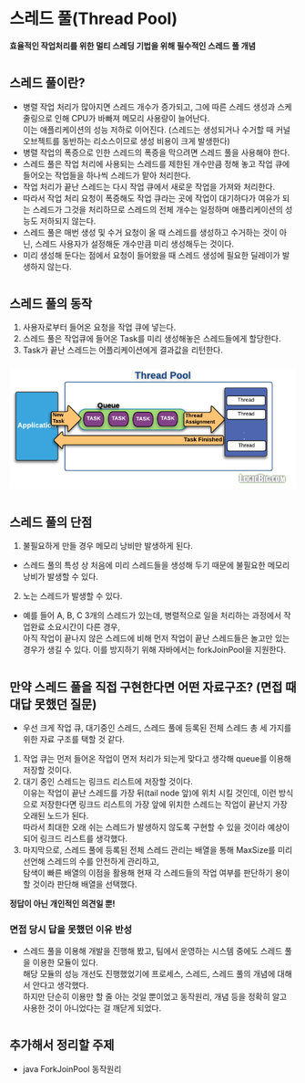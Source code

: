 # 스레드 풀(Thread Pool)
**효율적인 작업처리를 위한 멀티 스레딩 기법을 위해 필수적인 스레드 풀 개념**  
#

## 스레드 풀이란?
- 병렬 작업 처리가 많아지면 스레드 개수가 증가되고, 그에 따른 스레드 생성과 스케줄링으로 인해 CPU가 바빠져 메모리 사용량이 늘어난다.  
이는 애플리케이션의 성능 저하로 이어진다. (스레드는 생성되거나 수거할 때 커널 오브젝트를 동반하는 리소스이므로 생성 비용이 크게 발생한다)
- 병렬 작업의 폭증으로 인한 스레드의 폭증을 막으려면 스레드 풀을 사용해야 한다.
- 스레드 풀은 작업 처리에 사용되는 스레드를 제한된 개수만큼 정해 놓고 작업 큐에 들어오는 작업들을 하나씩 스레드가 맡아 처리한다.
- 작업 처리가 끝난 스레드는 다시 작업 큐에서 새로운 작업을 가져와 처리한다.
- 따라서 작업 처리 요청이 폭증해도 작업 큐라는 곳에 작업이 대기하다가 여유가 되는 스레드가 그것을 처리하므로 스레드의 전체 개수는 일정하며 애플리케이션의 성능도 저하되지 않는다.
- 스레드 풀은 매번 생성 및 수거 요청이 올 때 스레드를 생성하고 수거하는 것이 아닌, 스레드 사용자가 설정해둔 개수만큼 미리 생성해두는 것이다.
- 미리 생성해 둔다는 점에서 요청이 들어왔을 때 스레드 생성에 필요한 딜레이가 발생하지 않는다.

#
## 스레드 풀의 동작
1. 사용자로부터 들어온 요청을 작업 큐에 넣는다.
2. 스레드 풀은 작업큐에 들어온 Task를 미리 생성해놓은 스레드들에게 할당한다.
3. Task가 끝난 스레드는 어플리케이션에게 결과값을 리턴한다.
###
![스레드풀동작원리.png](../resource/스레드풀동작원리.png)

#
## 스레드 풀의 단점
1. 불필요하게 만들 경우 메모리 낭비만 발생하게 된다.
- 스레드 풀의 특성 상 처음에 미리 스레드들을 생성해 두기 때문에 불필요한 메모리 낭비가 발생할 수 있다.
2. 노는 스레드가 발생할 수 있다.
- 예를 들어 A, B, C 3개의 스레드가 있는데, 병렬적으로 일을 처리하는 과정에서 작업완료 소요시간이 다른 경우,  
아직 작업이 끝나지 않은 스레드에 비해 먼저 작업이 끝난 스레드들은 놀고만 있는 경우가 생길 수 있다. 이를 방지하기 위해 자바에서는 forkJoinPool을 지원한다.

#
## 만약 스레드 풀을 직접 구현한다면 어떤 자료구조? (면접 때 대답 못했던 질문)
-  우선 크게 작업 큐, 대기중인 스레드, 스레드 풀에 등록된 전체 스레드 총 세 가지를 위한 자료 구조를 택할 것 같다.  
1. 작업 큐는 먼저 들어온 작업이 먼저 처리가 되는게 맞다고 생각해 queue를 이용해 저장할 것이다.
2. 대기 중인 스레드는 링크드 리스트에 저장할 것이다.  
이유는 작업이 끝난 스레드를 가장 뒤(tail node 앞)에 위치 시킬 것인데, 이런 방식으로 저장한다면 링크드 리스트의 가장 앞에 위치한 스레드는 작업이 끝난지 가장 오래된 노드가 된다.  
따라서 최대한 오래 쉬는 스레드가 발생하지 않도록 구현할 수 있을 것이라 예상이 되어 링크드 리스트를 생각했다.  
3. 마지막으로, 스레드 풀에 등록된 전체 스레드 관리는 배열을 통해 MaxSize를 미리 선언해 스레드의 수를 안전하게 관리하고,  
탐색이 빠른 배열의 이점을 활용해 현재 각 스레드들의 작업 여부를 판단하기 용이할 것이라 판단해 배열을 선택했다.

**정답이 아닌 개인적인 의견일 뿐!**

### 면접 당시 답을 못했던 이유 반성
- 스레드 풀을 이용해 개발을 진행해 봤고, 팀에서 운영하는 시스템 중에도 스레드 풀을 이용한 모듈이 있다.  
해당 모듈의 성능 개선도 진행했었기에 프로세스, 스레드, 스레드 풀의 개념에 대해서 안다고 생각했다.  
하지만 단순히 이용만 할 줄 아는 것일 뿐이었고 동작원리, 개념 등을 정확히 알고 사용한 것이 아니었다는 걸 깨닫게 되었다.

#
## 추가해서 정리할 주제
- java ForkJoinPool 동작원리